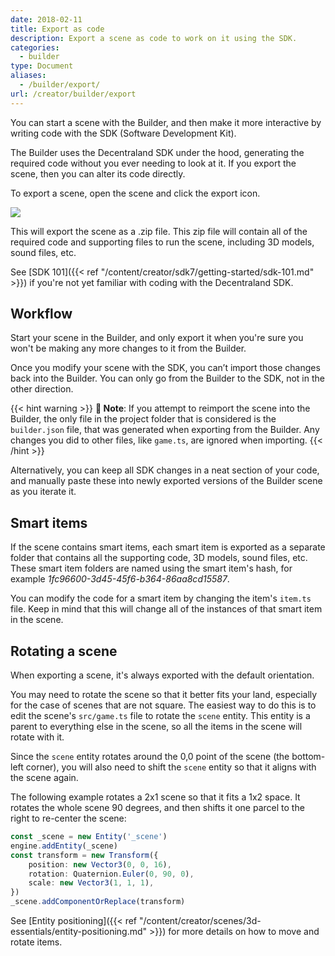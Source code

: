 ```yaml
---
date: 2018-02-11
title: Export as code
description: Export a scene as code to work on it using the SDK.
categories:
  - builder
type: Document
aliases:
  - /builder/export/
url: /creator/builder/export
---
```


You can start a scene with the Builder, and then make it more interactive by writing code with the SDK (Software Development Kit).

The Builder uses the Decentraland SDK under the hood, generating the required code without you ever needing to look at it. If you export the scene, then you can alter its code directly.

To export a scene, open the scene and click the export icon.

![](/images/media/builder-export.png)

This will export the scene as a .zip file. This zip file will contain all of the required code and supporting files to run the scene, including 3D models, sound files, etc.

See [SDK 101]({{< ref "/content/creator/sdk7/getting-started/sdk-101.md" >}}) if you're not yet familiar with coding with the Decentraland SDK.

## Workflow

Start your scene in the Builder, and only export it when you're sure you won't be making any more changes to it from the Builder.

Once you modify your scene with the SDK, you can’t import those changes back into the Builder. You can only go from the Builder to the SDK, not in the other direction.

{{< hint warning >}}
**📔 Note**: If you attempt to reimport the scene into the Builder, the only file in the project folder that is considered is the `builder.json` file, that was generated when exporting from the Builder. Any changes you did to other files, like `game.ts`, are ignored when importing.
{{< /hint >}}

Alternatively, you can keep all SDK changes in a neat section of your code, and manually paste these into newly exported versions of the Builder scene as you iterate it.

## Smart items

If the scene contains smart items, each smart item is exported as a separate folder that contains all the supporting code, 3D models, sound files, etc. These smart item folders are named using the smart item's hash, for example _1fc96600-3d45-45f6-b364-86aa8cd15587_.

You can modify the code for a smart item by changing the item's `item.ts` file. Keep in mind that this will change all of the instances of that smart item in the scene.

## Rotating a scene

When exporting a scene, it's always exported with the default orientation.

You may need to rotate the scene so that it better fits your land, especially for the case of scenes that are not square. The easiest way to do this is to edit the scene's `src/game.ts` file to rotate the `scene` entity. This entity is a parent to everything else in the scene, so all the items in the scene will rotate with it.

Since the `scene` entity rotates around the 0,0 point of the scene (the bottom-left corner), you will also need to shift the `scene` entity so that it aligns with the scene again.

The following example rotates a 2x1 scene so that it fits a 1x2 space. It rotates the whole scene 90 degrees, and then shifts it one parcel to the right to re-center the scene:

```ts
const _scene = new Entity('_scene')
engine.addEntity(_scene)
const transform = new Transform({
	position: new Vector3(0, 0, 16),
	rotation: Quaternion.Euler(0, 90, 0),
	scale: new Vector3(1, 1, 1),
})
_scene.addComponentOrReplace(transform)
```

See [Entity positioning]({{< ref "/content/creator/scenes/3d-essentials/entity-positioning.md" >}}) for more details on how to move and rotate items.
